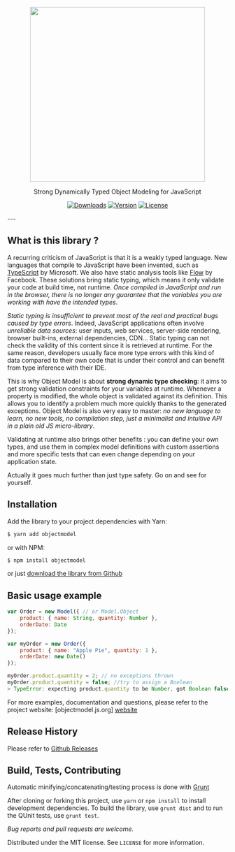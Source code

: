 <p align="center"><a href="http://objectmodel.js.org" target="_blank"><img width="400" src="http://objectmodel.js.org/site/res/logo.png"></a></p>

<p align="center">Strong Dynamically Typed Object Modeling for JavaScript</p>
<p align="center">
  <a href="https://www.npmjs.com/package/objectmodel"><img src="https://img.shields.io/npm/dt/objectmodel.svg" alt="Downloads"></a>
  <a href="https://www.npmjs.com/package/objectmodel"><img src="https://img.shields.io/npm/v/objectmodel.svg" alt="Version"></a>
  <a href="https://www.npmjs.com/package/objectmodel"><img src="https://img.shields.io/npm/l/objectmodel.svg" alt="License"></a>
</p>
---

## What is this library ?
   
   A recurring criticism of JavaScript is that it is a weakly typed language. New languages that compile to JavaScript have been invented, such as [TypeScript](TypeScript) by Microsoft. We also have static analysis tools like [Flow](Flow) by Facebook. These solutions bring static typing, which means it only validate your code at build time, not runtime. *Once compiled in JavaScript and run in the browser, there is no longer any guarantee that the variables you are working with have the intended types*.
   
   *Static typing is insufficient to prevent most of the real and practical bugs caused by type errors*. Indeed, JavaScript applications often involve *unreliable data sources*: user inputs, web services, server-side rendering, browser built-ins, external dependencies, CDN... Static typing can not check the validity of this content since it is retrieved at runtime. For the same reason, developers usually face more type errors with this kind of data compared to their own code that is under their control and can benefit from type inference with their IDE.
   
   This is why Object Model is about **strong dynamic type checking**: it aims to get strong validation constraints for your variables at runtime. Whenever a property is modified, the whole object is validated against its definition. This allows you to identify a problem much more quickly thanks to the generated exceptions. Object Model is also very easy to master: *no new language to learn, no new tools, no compilation step, just a minimalist and intuitive API in a plain old JS micro-library*.
   
   Validating at runtime also brings other benefits : you can define your own types, and use them in complex model definitions with custom assertions and more specific tests that can even change depending on your application state.
   
   Actually it goes much further than just type safety. Go on and see for yourself. 

## Installation
Add the library to your project dependencies with Yarn:
```bash
$ yarn add objectmodel
```
or with NPM:
```bash
$ npm install objectmodel
```

or just [download the library from Github][github-releases]

## Basic usage example

```javascript
var Order = new Model({ // or Model.Object
	product: { name: String, quantity: Number },
	orderDate: Date
});

var myOrder = new Order({
	product: { name: "Apple Pie", quantity: 1 },
	orderDate: new Date()
});

myOrder.product.quantity = 2; // no exceptions thrown
myOrder.product.quantity = false; //try to assign a Boolean
> TypeError: expecting product.quantity to be Number, got Boolean false
```

For more examples, documentation and questions, please refer to the project website: [objectmodel.js.org] [website]

## Release History

Please refer to [Github Releases][github-releases]

## Build, Tests, Contributing

Automatic minifying/concatenating/testing process is done with [Grunt]

After cloning or forking this project, use `yarn` or `npm install` to install development dependencies. To build the library, use `grunt dist` and to run the QUnit tests, use `grunt test`.

*Bug reports and pull requests are welcome.*

Distributed under the MIT license. See ``LICENSE`` for more information.

[website]:http://objectmodel.js.org
[Grunt]:http://gruntjs.com/getting-started
[TypeScript]:https://www.typescriptlang.org/
[Flow]:https://flowtype.org/
[github-releases]:https://github.com/sylvainpolletvillard/ObjectModel/releases
